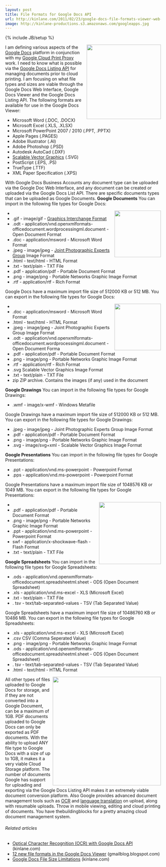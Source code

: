 ```yaml
---
layout: post
title: File Formats for Google Docs API
url: http://kinlane.com/2011/02/23/google-docs-file-formats-viewer-web-and-api/
image: http://kinlane-productions.s3.amazonaws.com/googleapps.jpg
---
```

{% include JB/setup %}
<p>
     <img class="c1" src="http://kinlane-productions.s3.amazonaws.com/googleapps.jpg" alt="" width="240" align="right" />I am defining various aspects of the <a href="http://docs.google.com" target="_blank">Google Docs</a> platform in conjunction with my <a href="http://www.kinlane.com/2011/02/google-cloud-print-proxy-cloud-printer/" target="_blank">Google Cloud Print Proxy</a> work. I need to know what is possible via the <a href="http://code.google.com/apis/documents/" target="_blank">Google Docs Listing API</a> for managing documents prior to cloud printing. I am focusing on what file types and sizes are viable through the Google Docs Web Interface, Google Docs Viewer and the Google Docs Listing API. The following formats are available for use in the Google Docs Viewer:
</p>
<ul class="mainlist">
     <li>Microsoft Word (.DOC, .DOCX)
     </li>
     <li>Microsoft Excel (.XLS, .XLSX)
     </li>
     <li>Microsoft PowerPoint 2007 / 2010 (.PPT, .PPTX)
     </li>
     <li>Apple Pages (.PAGES)
     </li>
     <li>Adobe Illustrator (.AI)
     </li>
     <li>Adobe Photoshop (.PSD)
     </li>
     <li>Autodesk AutoCad (.DXF)
     </li>
     <li>
          <a class="zem_slink" title="Scalable Vector Graphics" rel="homepage" href="http://www.w3.org/Graphics/SVG/">Scalable Vector Graphics</a> (.SVG)
     </li>
     <li>PostScript (.EPS, .PS)
     </li>
     <li>TrueType (.TTF)
     </li>
     <li>XML Paper Specification (.XPS)
     </li>
</ul>
<p>
     With Google Docs Business Accounts any document type can be uploaded via the Google Doc Web Interface, and any document can be created or uploaded via the Google Docs List API. There are specific documents types that can be uploaded as Google Documents. <strong>Google Documents</strong> You can import in the following file types for Google Docs:
</p>
<ul class="mainlist">
     <li class="c2">
          <img class="c1" src="http://kinlane-productions.s3.amazonaws.com/PDF_red.jpg" alt="" width="150" align="right" />
     </li>
     <li>.gif - image/gif - <a class="zem_slink" title="Graphics Interchange Format" rel="wikipedia" href="http://en.wikipedia.org/wiki/Graphics_Interchange_Format">Graphics Interchange Format</a>
     </li>
     <li>.odt - application/vnd.openxmlformats-officedocument.wordprocessingml.document - Open Document Format
     </li>
     <li>.doc - application/msword - Microsoft Word Format
     </li>
     <li>.jpeg - image/jpeg - <a class="zem_slink" title="Joint Photographic Experts Group" rel="wikipedia" href="http://en.wikipedia.org/wiki/Joint_Photographic_Experts_Group">Joint Photographic Experts Group</a> Image Format
     </li>
     <li>.html - text/html - HTML Format
     </li>
     <li>.txt - text/plain - TXT File
     </li>
     <li>.pdf - application/pdf - Portable Document Format
     </li>
     <li>.png - image/png - Portable Networks Graphic Image Format
     </li>
     <li>.rtf - application/rtf - Rich Format
     </li>
</ul>
<p>
     Google Docs have a maximum import file size of 512000 KB or 512 MB. You can export in the following file types for Google Docs:
</p>
<ul class="mainlist">
     <li class="c2">
          <img class="c1" src="http://kinlane-productions.s3.amazonaws.com/microsoft-powerpoint.png" alt="" width="150" align="right" />
     </li>
     <li>.doc - application/msword - Microsoft Word Format
     </li>
     <li>.html - text/html - HTML Format
     </li>
     <li>.jpeg - image/jpeg - Joint Photographic Experts Group Image Format
     </li>
     <li>.odt - application/vnd.openxmlformats-officedocument.wordprocessingml.document - Open Document Forma
     </li>
     <li>.pdf - application/pdf - Portable Document Format
     </li>
     <li>.png - image/png - Portable Networks Graphic Image Format
     </li>
     <li>.rtf - application/rtf - Rich Format
     </li>
     <li>.svg Scalable Vector Graphics Image Format
     </li>
     <li>.txt - text/plain - TXT File
     </li>
     <li>zip ZIP archive. Contains the images (if any) used in the document
     </li>
</ul>
<p>
     <strong>Google Drawings</strong> You can import in the following file types for Google Drawings:
</p>
<ul class="mainlist">
     <li>.wmf - image/x-wmf - Windows Metafile
     </li>
</ul>
<p>
     Google Drawings have a maximum import file size of 512000 KB or 512 MB. You can export in the following file types for Google Drawings:
</p>
<ul class="mainlist">
     <li>.jpeg - image/jpeg - Joint Photographic Experts Group Image Format
     </li>
     <li>.pdf - application/pdf - Portable Document Format
     </li>
     <li>.png - image/png - Portable Networks Graphic Image Format
     </li>
     <li>.svg - image/svg+xml - Scalable Vector Graphics Image Format
     </li>
</ul>
<p>
     <strong>Google Presentations</strong> You can import in the following file types for Google Presentations:
</p>
<ul class="mainlist">
     <li>.ppt - application/vnd.ms-powerpoint - Powerpoint Format
     </li>
     <li>.pps - application/vnd.ms-powerpoint - Powerpoint Format
     </li>
</ul>
<p>
     Google Presentations have a maximum import file size of 1048576 KB or 1049 MB. You can export in the following file types for Google Presentations:
</p>
<ul class="mainlist">
     <li class="c2">
          <img class="c1" src="http://kinlane-productions.s3.amazonaws.com/google/google-doc-on-iphone.png" alt="" width="200" align="right" />
     </li>
     <li>.pdf - application/pdf - Portable Document Format
     </li>
     <li>.png - image/png - Portable Networks Graphic Image Format
     </li>
     <li>.ppt - application/vnd.ms-powerpoint - Powerpoint Format
     </li>
     <li>swf - application/x-shockwave-flash - Flash Format
     </li>
     <li>.txt - text/plain - TXT File
     </li>
</ul>
<p>
     <strong>Google Spreadsheets</strong> You can import in the following file types for Google Spreadsheets:
</p>
<ul class="mainlist">
     <li>.ods - application/vnd.openxmlformats-officedocument.spreadsheetml.sheet - ODS (Open Document Spreadsheet)
     </li>
     <li>.xls - application/vnd.ms-excel - XLS (Microsoft Excel)
     </li>
     <li>.txt - text/plain - TXT File
     </li>
     <li>. tsv - text/tab-separated-values - TSV (Tab Separated Value)
     </li>
</ul>
<p>
     Google Spreadsheets have a maximum import file size of 10486760 KB or 10486 MB. You can export in the following file types for Google Spreadsheets:
</p>
<ul class="mainlist">
     <li>.xls - application/vnd.ms-excel - XLS (Microsoft Excel)
     </li>
     <li>.csv CSV (Comma Seperated Value)
     </li>
     <li>.png - image/png - Portable Networks Graphic Image Format
     </li>
     <li>.ods - application/vnd.openxmlformats-officedocument.spreadsheetml.sheet - ODS (Open Document Spreadsheet)
     </li>
     <li>. tsv - text/tab-separated-values - TSV (Tab Separated Value)
     </li>
     <li>.html - text/html - HTML Format
     </li>
</ul>
<p>
     <img class="c1" src="http://kinlane-productions.s3.amazonaws.com/google-cloud-print/google-cloud-print-mimeo.png" alt="" width="350" align="right" /> All other types of files uploaded to Google Docs for storage, and if they are not converted into a Google Document, can be a maximum of 1GB. PDF documents uploaded to Google Docs can only be exported as PDF documents. With the ability to upload ANY file type to Google Docs with a size of up to 1GB, it makes it a very viable Cloud Storage platform. The number of documents Google has support for uploading and exporting via the Google Docs Listing API makes it an extremely viable document conversion platform. Also Google provides advanced document management tools such as <a href="http://www.kinlane.com/2011/02/optical-character-recognition-ocr-with-google-docs-api/" target="_blank">OCR</a> and <a href="http://www.kinlane.com/2011/02/document-translation-with-google-docs-api/" target="_blank">language translation</a> on upload, along with resumable uploads. Throw in mobile viewing, editing and cloud printing of documents. You have thebuildingblocks for a pretty amazing cloud document management system.
</p>
<h6 class="zemanta-related-title c3">
     Related articles
</h6>
<ul class="zemanta-article-ul">
     <li class="zemanta-article-ul-li">
          <a href="http://www.kinlane.com/2011/02/optical-character-recognition-ocr-with-google-docs-api/">Optical Character Recognition (OCR) with Google Docs API</a> (kinlane.com)
     </li>
     <li class="zemanta-article-ul-li">
          <a href="http://gmailblog.blogspot.com/2011/02/12-new-file-formats-in-google-docs.html">12 new file formats in the Google Docs Viewer</a> (gmailblog.blogspot.com)
     </li>
     <li class="zemanta-article-ul-li">
          <a href="http://www.kinlane.com/2011/02/google-docs-file-size-limitations/">Google Docs File Size Limitations</a> (kinlane.com)
     </li>
</ul>